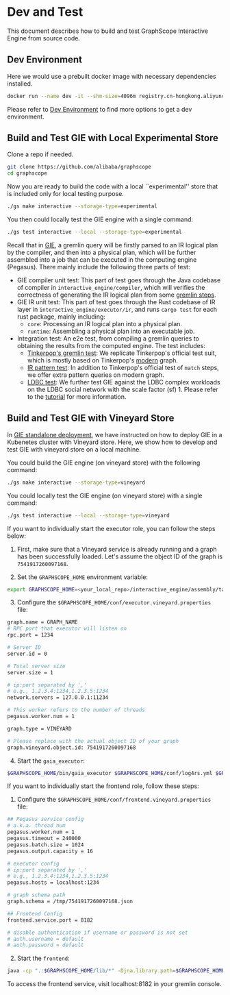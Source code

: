 # Dev and Test

This document describes how to build and test GraphScope Interactive Engine from source code.

## Dev Environment

Here we would use a prebuilt docker image with necessary dependencies installed.

```bash
docker run --name dev -it --shm-size=4096m registry.cn-hongkong.aliyuncs.com/graphscope/graphscope-dev:latest
```

Please refer to [Dev Environment](../development/dev_guide.md#dev-environment) to find more options to get a dev environment.

## Build and Test GIE with Local Experimental Store
Clone a repo if needed.
```bash
git clone https://github.com/alibaba/graphscope
cd graphscope
```
Now you are ready to build the code with a local ``experimental'' store that is included only for local testing purpose.
```bash
./gs make interactive --storage-type=experimental
```

You then could locally test the GIE engine with a single command:
```bash
./gs test interactive --local --storage-type=experimental
```

Recall that in [GIE](./design_of_gie.md), a gremlin query will be firstly parsed to an IR logical plan by the compiler, and then into a physical plan,
which will be further assembled into a job that can be executed in the
computing engine (Pegasus). There mainly include the following three parts of test:

- GIE compiler unit test: This part of test goes through the Java codebase of compiler in `interactive_engine/compiler`,
which will verifies the correctness of generating the IR logical plan from some [gremlin steps](https://github.com/alibaba/GraphScope/tree/main/interactive_engine/compiler/src/test/java/com/alibaba/graphscope/gremlin).
- GIE IR unit test: This part of test goes through the Rust codebase of IR layer in `interactive_engine/executor/ir`, and runs `cargo test`
for each rust package, mainly including:
  - `core`: Processing an IR logical plan into a physical plan.
  - `runtime`: Assembling a physical plan into an executable job.
- Integration test: An e2e test, from compiling a gremlin queries to obtaining the results from the
computed engine. The test includes:
  - [Tinkerpop's gremlin test](https://github.com/alibaba/GraphScope/tree/main/interactive_engine/compiler/src/main/java/com/alibaba/graphscope/gremlin/integration/suite/standard): We replicate Tinkerpop's official test suit, which is mostly based on Tinkerpop's [modern](https://tinkerpop.apache.org/docs/3.6.2/tutorials/getting-started/)
  graph.
  - [IR pattern test](https://github.com/alibaba/GraphScope/tree/main/interactive_engine/compiler/src/main/java/com/alibaba/graphscope/gremlin/integration/suite/pattern): In addition to Tinkerpop's official test of `match` steps, we offer extra pattern queries on modern graph.
  - [LDBC test](https://github.com/alibaba/GraphScope/blob/main/interactive_engine/compiler/src/main/java/com/alibaba/graphscope/gremlin/integration/suite/ldbc): We further test GIE against the LDBC complex workloads on the LDBC social network with the scale factor (sf) 1.
   Please refer to the [tutorial](./tutorial_ldbc_gremlin.md) for more information.

## Build and Test GIE with Vineyard Store
In [GIE standalone deployment](./deployment.md), we have instructed on how to deploy GIE in a
Kubenetes cluster with Vineyard store. Here, we show how to develop and test GIE with vineyard
store on a local machine.

You could build the GIE engine (on vineyard store) with the following command:
```bash
./gs make interactive --storage-type=vineyard
```

You could locally test the GIE engine (on vineyard store) with a single command:
```bash
./gs test interactive --local --storage-type=vineyard
```

If you want to individually start the executor role, you can follow the steps below:

1. First, make sure that a Vineyard service is already running and a graph has been successfully loaded. Let's assume the object ID of the graph is `7541917260097168`.

2. Set the `GRAPHSCOPE_HOME` environment variable:
```bash
export GRAPHSCOPE_HOME=<your_local_repo>/interactive_engine/assembly/target/graphscope
```
3. Configure the `$GRAPHSCOPE_HOME/conf/executor.vineyard.properties` file:
```bash
graph.name = GRAPH_NAME
# RPC port that executor will listen on
rpc.port = 1234

# Server ID
server.id = 0

# Total server size
server.size = 1

# ip:port separated by ','
# e.g., 1.2.3.4:1234,1.2.3.5:1234
network.servers = 127.0.0.1:11234

# This worker refers to the number of threads
pegasus.worker.num = 1

graph.type = VINEYARD

# Please replace with the actual object ID of your graph
graph.vineyard.object.id: 7541917260097168
```

4. Start the `gaia_executor`:
```bash
$GRAPHSCOPE_HOME/bin/gaia_executor $GRAPHSCOPE_HOME/conf/log4rs.yml $GRAPHSCOPE_HOME/conf/executor.vineyard.properties &
```

If you want to individually start the frontend role, follow these steps:

1. Configure the `$GRAPHSCOPE_HOME/conf/frontend.vineyard.properties` file:
```bash
## Pegasus service config
# a.k.a. thread num
pegasus.worker.num = 1
pegasus.timeout = 240000
pegasus.batch.size = 1024
pegasus.output.capacity = 16

# executor config
# ip:port separated by ','
# e.g., 1.2.3.4:1234,1.2.3.5:1234
pegasus.hosts = localhost:1234

# graph schema path
graph.schema = /tmp/7541917260097168.json

## Frontend Config
frontend.service.port = 8182

# disable authentication if username or password is not set
# auth.username = default
# auth.password = default
```

2. Start the `frontend`:
```bash
java -cp ".:$GRAPHSCOPE_HOME/lib/*" -Djna.library.path=$GRAPHSCOPE_HOME/lib com.alibaba.graphscope.frontend.Frontend $GRAPHSCOPE_HOME/conf/frontend.vineyard.properties &
```

To access the frontend service, visit localhost:8182 in your gremlin console.
